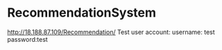 # RecommendationSystem
http://18.188.87.109/Recommendation/
Test user account:
  username: test    password:test
